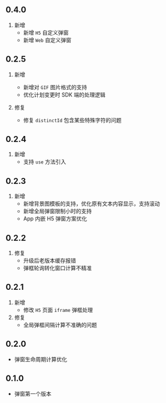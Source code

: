 ## 0.4.0
1. 新增
    - 新增 `H5` 自定义弹窗
    - 新增 `Web` 自定义弹窗

## 0.2.5
1. 新增
    - 新增对 `GIF` 图片格式的支持
    - 优化计划变更时 SDK 端的处理逻辑
    
2. 修复
    - 修复 `distinctId` 包含某些特殊字符的问题

## 0.2.4
1. 新增
    - 支持 `use` 方法引入


## 0.2.3
1. 新增
    - 新增背景图模板的支持，优化原有文本内容显示，支持滚动
    - 新增全局弹窗限制小时的支持
    - App 内嵌 H5 弹窗方案优化

## 0.2.2
1. 修复
    - 升级后老版本缓存报错
    - 弹框轮询转化窗口计算不精准

## 0.2.1
1. 新增
    - 修改 `H5` 页面 `iframe` 弹框处理 
2. 修复
    - 全局弹框间隔计算不准确的问题

## 0.2.0

* 弹窗生命周期计算优化

## 0.1.0

* 弹窗第一个版本